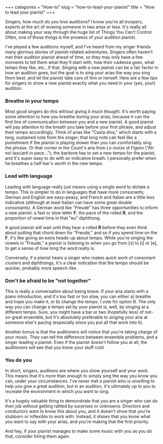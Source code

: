 +++
categories = "How-to"
slug = "how-to-lead-your-pianist"
title = "How to lead your pianist"
+++

Singers, how much do you love auditions? I know you're all troopers, experts at the art of wowing someone in two arias or less. It's really all about making your way through the huge list of Things You Can't Control. Often, one of those things is the prowess of your audition pianist.

I've played a few auditions myself, and I've heard from my singer friends many glorious stories of pianist-related adventures. Singers often haven't met their audition pianist ahead of time, so they may only have a few moments to tell them what they'll start with, how their cadenza goes, what tempo they like, etc., if that. Singing with a new pianist can be a fair factor in how an audition goes, but the goal is to sing your arias the way you sing them best, and let the pianist take care of him or herself. Here are a few tips for singers to show a new pianist exactly what you need in your (yes, *your*) audition.

### Breathe in your tempo

Most good singers do this without giving it much thought. It's worth paying some attention to how you breathe during your arias, because it can the first line of communication between you and a new pianist. A good pianist will pay attention to the breath you take before your first phrase, and adjust their tempo accordingly. Think of arias like "Casta diva," which starts with a long, sustained note from the singer; that long note can feel like a punishment if the pianist is playing slower than you can comfortably sing the phrase. Or that corner in the Count's aria from *Le nozze di Figaro* ("Ah no! lasciarti in pace..."); the baritone has to set a new tempo for the pianist, and it's super easy to do with an indicative breath. I personally prefer when he breathes a half-bar's worth in the new tempo.

### Lead with language

Leading with language really just means using a single word to dictate a tempo. This is simpler to do in languages that have more consonants; German and English are easy-peasy, and French and Italian are a little less indicative (although at least Italian can have some great double consonants). A German word like "Freude" has three opportunities to inform a new pianist: a fast or slow letter **F**, the pace of the rolled **R**, and the proportion of vowel time in that "eu" diphthong. 

A good pianist will wait until they hear a rolled **R** before they even think about putting that chord down for "Freude," and so if you spend time on the **F**, it's like giving an extra heads-up about tempo. While you're singing the vowels in "Freude," a pianist is listening to when you go from [ɔ] to [i] or [e], to get a sense of how long the word really is.

Conversely, if a pianist hears a singer who makes quick work of consonant clusters and diphthongs, it's a clear indication that the tempo should be quicker, probably more speech-like.

### Don't be afraid to be "not together"

This is really a conversation about being brave. If your aria starts with a piano introduction, and it's too fast or too slow, you can either a) breathe and hope you make it, or b) change the tempo. I vote for option B. The only way you can change a tempo set by your pianist is, well, by singing at a different tempo. Sure, you might have a bar or two (hopefully less) of not-so-great ensemble, but it's absolutely preferable to singing your aria at someone else's pacing (especially since you put all that work into it).

Another bonus is that the auditioners will notice that you're taking charge of your music. They can tell the difference between ensemble problems, and a singer leading a pianist. Even if the pianist doesn't follow you at all, the auditioners will see that you know your stuff cold.

### You do you

In short, singers, auditions are where you show yourself and your work. This means that it's more than enough to simply sing the way you know you can, under *your* circumstances. I've never met a pianist who is unwilling to help you give a great audition, but in an audition, it's ultimately up to you to recreate the environment in which you *want* to sing. 

It's a hugely valuable thing to demonstrate that you are a singer who can do their job without getting rattled by surprises or unknowns. Directors and conductors want to know this about you, and it doesn't show that you're stubborn or inflexible to work with. Instead, it shows that you know what you want to say with your arias, and you're making that the first priority. 

And hey, if your pianist manages to make some music with you as you do that, consider hiring them again.
